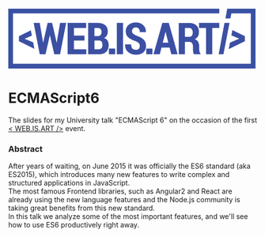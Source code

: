 [![AppVersion-version](https://raw.githubusercontent.com/webisart/graphics/master/Logo/LogoWebIsArt.png)](https://www.facebook.com/webisart.user.group/)  

# ECMAScript6
The slides for my University talk "ECMAScript 6" on the occasion of the first [< WEB.IS.ART />](https://www.facebook.com/webisart.user.group/) event.

### Abstract
After years of waiting, on June 2015 it was officially the ES6 standard (aka ES2015), which introduces many new features to write complex and structured applications in JavaScript.  
The most famous Frontend libraries, such as Angular2 and React are already using the new language features and the Node.js community is taking great benefits from this new standard.  
In this talk we analyze some of the most important features, and we'll see how to use ES6 productively right away.
